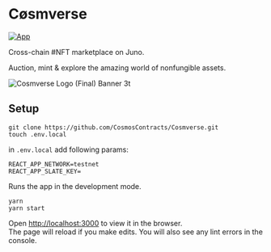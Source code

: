 # Cøsmverse
[![App](https://github.com/CosmosContracts/Cosmverse/actions/workflows/react.yml/badge.svg)](https://github.com/CosmosContracts/Cosmverse/actions/workflows/react.yml)

Cross-chain #NFT marketplace on 
Juno.

Auction, mint & explore the amazing world of nonfungible assets. 



![Cosmverse Logo (Final) Banner 3t](https://user-images.githubusercontent.com/79812965/139874498-591e3fe8-7f21-4ddb-aac4-f1d3c73aeeec.png)







## Setup

```
git clone https://github.com/CosmosContracts/Cosmverse.git
touch .env.local
```

in `.env.local` add following params:
```
REACT_APP_NETWORK=testnet
REACT_APP_SLATE_KEY=
```

Runs the app in the development mode.
```
yarn
yarn start
```

Open [http://localhost:3000](http://localhost:3000) to view it in the browser.     
The page will reload if you make edits. You will also see any lint errors in the console.

